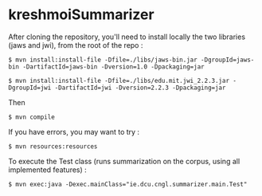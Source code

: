 kreshmoiSummarizer
==================

After cloning the repository, you'll need to install locally the two libraries (jaws and jwi), from the root of the repo :

	$ mvn install:install-file -Dfile=./libs/jaws-bin.jar -DgroupId=jaws-bin -DartifactId=jaws-bin -Dversion=1.0 -Dpackaging=jar

	$ mvn install:install-file -Dfile=./libs/edu.mit.jwi_2.2.3.jar -DgroupId=jwi -DartifactId=jwi -Dversion=2.2.3 -Dpackaging=jar

Then

	$ mvn compile

If you have errors, you may want to try :

	$ mvn resources:resources

To execute the Test class (runs summarization on the corpus, using all implemented features) :

	$ mvn exec:java -Dexec.mainClass="ie.dcu.cngl.summarizer.main.Test"

